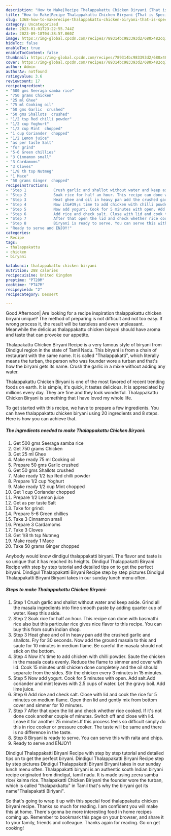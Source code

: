 ```yaml
---
description: "How to Make|Recipe Thalappakattu Chicken Biryani {That is Special"
title: "How to Make|Recipe Thalappakattu Chicken Biryani {That is Special"
slug: 1368-how-to-makerecipe-thalappakattu-chicken-biryani-that-is-special
category: Uncategorized
date: 2023-01-01T23:22:55.744Z
date: 2023-09-18T04:38:57.060Z
image: https://img-global.cpcdn.com/recipes/789314bc983393d2/680x482cq70/thalappakattu-chicken-biryani-recipe-main-photo.jpg
hideToc: false
enableToc: true
enableTocContent: false
thumbnail: https://img-global.cpcdn.com/recipes/789314bc983393d2/680x482cq70/thalappakattu-chicken-biryani-recipe-main-photo.jpg
cover: https://img-global.cpcdn.com/recipes/789314bc983393d2/680x482cq70/thalappakattu-chicken-biryani-recipe-main-photo.jpg
author: Admin
authorAv: notfound
ratingvalue: 3.6
reviewcount: 17
recipeingredient:
- "500 gms Seeraga samba rice"
- "750 grams Chicken"
- "25 ml Ghee"
- "75 ml Cooking oil"
- "50 gms Garlic  crushed"
- "50 gms Shallots  crushed"
- "1/2 tsp Red chilli powder"
- "1/2 cup Yoghurt"
- "1/2 cup Mint  chopped"
- "1 cup Coriander  chopped"
- "1/2 Lemon juice"
- "as per taste Salt"
- "for grind"
- "5-6 Green chillies"
- "3 Cinnamon small"
- "3 Cardamoms"
- "3 Cloves"
- "1/8 th tsp Nutmeg"
- "1 Mace"
- "50 grams Ginger  chopped"
recipeinstructions:
- "Step 1            Crush garlic and shallot without water and keep aside. Grind all the masala ingredients into fine smooth paste by adding quarter cup of water. Keep this aside."
- "Step 2            Soak rice for half an hour. This recipe can done with basmathi rice also but this particular rice gives nice flavor to this recipe. You can buy this from south indian shop."
- "Step 3            Heat ghee and oil in heavy pan add the crushed garlic and shallots. Fry for 30 seconds. Now add the ground masala to this and saute for 10 minutes in medium flame. Be careful the masala should not stick on the bottom."
- "Step 4            Now it&#39;s time to add chicken with chilli powder. Saute the chicken in the masala coats evenly. Reduce the flame to simmer and cover with lid. Cook 15 minutes until chicken done completely and the oil should separate from the sides. Stir the chicken every 3 minutes in 15 minutes."
- "Step 5            Now add yogurt. Cook for 5 minutes with open. Add salt.Add coriander and mint leaves with 2.5 cups of water. Let the gravy boil. Add lime juice."
- "Step 6            Add rice and check salt. Close with lid and cook the rice for 5 minutes on medium flame. Open then lid and gently mix from bottom cover and simmer for 10 minutes."
- "Step 7            After that open the lid and check whether rice cooked. If it&#39;s not done cook another couple of minutes. Switch off and close with lid. Leave it for another 25 minutes.If this process feels so difficult simply do this in rice cooker or pressure cooker. The taste will be same and there is no difference in the taste."
- "Step 8            Biryani is ready to serve. You can serve this with raita and chips."
- "Ready to serve and ENJOY!"
categories:
- Recipe
tags:
- thalappakattu
- chicken
- biryani

katakunci: thalappakattu chicken biryani 
nutrition: 288 calories
recipecuisine: United Kingdom
preptime: "PT20M"
cooktime: "PT47M"
recipeyield: "2"
recipecategory: Dessert

---
```



Good Afternoon| Are looking for a recipe inspiration thalappakattu chicken biryani unique? The method of preparing is not difficult and not too easy. If wrong process it, the result will be tasteless and even unpleasant. Meanwhile the delicious thalappakattu chicken biryani should have aroma and taste that can provoke our appetite.





Thalapakattu Chicken Biryani Recipe is a very famous style of biryani from Dindigul region in the state of Tamil Nadu. This biryani is from a chain of restaurant with the same name. It is called &#34;Thalappakatti&#34;, which literally means the turban, the person who was founder wore a turban and that&#39;s how the biryani gets its name. Crush the garlic in a mixie without adding any water.

Thalappakattu Chicken Biryani is one of the most favored of recent trending foods on earth. It is simple, it's quick, it tastes delicious. It is appreciated by millions every day. They are fine and they look wonderful. Thalappakattu Chicken Biryani is something that I have loved my whole life.


To get started with this recipe, we have to prepare a few ingredients. You can have thalappakattu chicken biryani using 20 ingredients and 8 steps. Here is how you can achieve that.

<!--inarticleads1-->

##### The ingredients needed to make Thalappakattu Chicken Biryani:

1. Get 500 gms Seeraga samba rice
1. Get 750 grams Chicken
1. Get 25 ml Ghee
1. Make ready 75 ml Cooking oil
1. Prepare 50 gms Garlic  crushed
1. Get 50 gms Shallots  crushed
1. Make ready 1/2 tsp Red chilli powder
1. Prepare 1/2 cup Yoghurt
1. Make ready 1/2 cup Mint  chopped
1. Get 1 cup Coriander  chopped
1. Prepare 1/2 Lemon juice
1. Get as per taste Salt
1. Take for grind:
1. Prepare 5-6 Green chillies
1. Take 3 Cinnamon small
1. Prepare 3 Cardamoms
1. Take 3 Cloves
1. Get 1/8 th tsp Nutmeg
1. Make ready 1 Mace
1. Take 50 grams Ginger  chopped


Anybody would know dindigul thalappakatti biryani. The flavor and taste is so unique that it has reached its heights. Dindigul Thalappakatti Biryani Recipe with step by step tutorial and detailed tips on to get the perfect biryani. Dindigul Thalappakatti Biryani Recipe step by step pictures Dindigul Thalappakatti Biryani Biryani takes in our sunday lunch menu often. 

<!--inarticleads2-->

##### Steps to make Thalappakattu Chicken Biryani:

1. Step 1            Crush garlic and shallot without water and keep aside. Grind all the masala ingredients into fine smooth paste by adding quarter cup of water. Keep this aside.
1. Step 2            Soak rice for half an hour. This recipe can done with basmathi rice also but this particular rice gives nice flavor to this recipe. You can buy this from south indian shop.
1. Step 3            Heat ghee and oil in heavy pan add the crushed garlic and shallots. Fry for 30 seconds. Now add the ground masala to this and saute for 10 minutes in medium flame. Be careful the masala should not stick on the bottom.
1. Step 4            Now it&#39;s time to add chicken with chilli powder. Saute the chicken in the masala coats evenly. Reduce the flame to simmer and cover with lid. Cook 15 minutes until chicken done completely and the oil should separate from the sides. Stir the chicken every 3 minutes in 15 minutes.
1. Step 5            Now add yogurt. Cook for 5 minutes with open. Add salt.Add coriander and mint leaves with 2.5 cups of water. Let the gravy boil. Add lime juice.
1. Step 6            Add rice and check salt. Close with lid and cook the rice for 5 minutes on medium flame. Open then lid and gently mix from bottom cover and simmer for 10 minutes.
1. Step 7            After that open the lid and check whether rice cooked. If it&#39;s not done cook another couple of minutes. Switch off and close with lid. Leave it for another 25 minutes.If this process feels so difficult simply do this in rice cooker or pressure cooker. The taste will be same and there is no difference in the taste.
1. Step 8            Biryani is ready to serve. You can serve this with raita and chips.
1. Ready to serve and ENJOY!

Dindigul Thalappakatti Biryani Recipe with step by step tutorial and detailed tips on to get the perfect biryani. Dindigul Thalappakatti Biryani Recipe step by step pictures Dindigul Thalappakatti Biryani Biryani takes in our sunday lunch menu often. Thalappakatti biryani is an authentic south Indian biryani recipe originated from dindigul, tamil nadu. It is made using zeera samba rice/ kaima rice. Thalapakatti Chicken Biriyani the founder wore the turban, which is called &#34;thalapakkattu&#34; in Tamil that&#39;s why the biryani got its name&#34;Thalapakatti Biriyani&#34;. 

So that's going to wrap it up with this special food thalappakattu chicken biryani recipe. Thanks so much for reading. I am confident you will make this at home. There's gonna be more interesting food in home recipes coming up. Remember to bookmark this page on your browser, and share it to your family, friends and colleague. Thanks again for reading. Go on get cooking!
